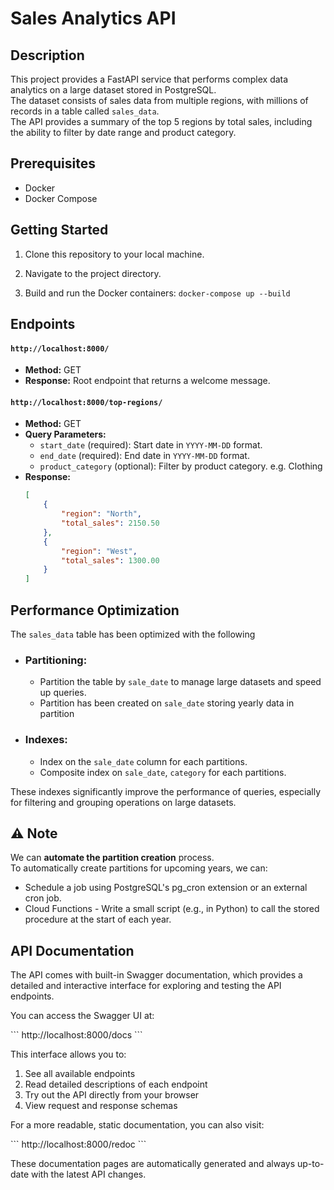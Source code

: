# Sales Analytics API

## Description

This project provides a FastAPI service that performs complex data analytics on a large dataset stored in PostgreSQL.\
The dataset consists of sales data from multiple regions, with millions of records in a table called `sales_data`.\
The API provides a summary of the top 5 regions by total sales, including the ability to filter by date range and product category.

## Prerequisites

- Docker
- Docker Compose

## Getting Started

1. Clone this repository to your local machine.

2. Navigate to the project directory.

3. Build and run the Docker containers:
   `docker-compose up --build`
   

## Endpoints
#### `http://localhost:8000/` 
- **Method:** GET
- **Response:** Root endpoint that returns a welcome message.
#### `http://localhost:8000/top-regions/`
- **Method:** GET
- **Query Parameters:**
  - `start_date` (required): Start date in `YYYY-MM-DD` format.
  - `end_date` (required): End date in `YYYY-MM-DD` format.
  - `product_category` (optional): Filter by product category. e.g. Clothing
- **Response:**
  ```json
  [
      {
          "region": "North",
          "total_sales": 2150.50
      },
      {
          "region": "West",
          "total_sales": 1300.00
      }
  ]

## Performance Optimization

The `sales_data` table has been optimized with the following 

- ### Partitioning:
  - Partition the table by `sale_date` to manage large datasets and speed up queries.
  - Partition has been created on `sale_date` storing yearly data in partition
  
- ### Indexes:
  
  - Index on the `sale_date` column for each partitions.
  - Composite index on `sale_date`, `category` for each partitions.

These indexes significantly improve the performance of queries, especially for filtering and grouping operations on large datasets.

## ⚠️ Note
We can **automate the partition creation** process.\
To automatically create partitions for upcoming years, we can:
- Schedule a job using PostgreSQL's pg_cron extension or an external cron job.
- Cloud Functions - Write a small script (e.g., in Python) to call the stored procedure at the start of each year.


## API Documentation

The API comes with built-in Swagger documentation, which provides a detailed and interactive interface for exploring and testing the API endpoints.

You can access the Swagger UI at:

\`\`\`
http://localhost:8000/docs
\`\`\`

This interface allows you to:

1. See all available endpoints
2. Read detailed descriptions of each endpoint
3. Try out the API directly from your browser
4. View request and response schemas

For a more readable, static documentation, you can also visit:

\`\`\`
http://localhost:8000/redoc
\`\`\`

These documentation pages are automatically generated and always up-to-date with the latest API changes.

